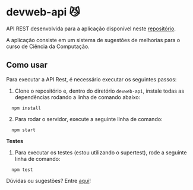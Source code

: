 # devweb-api :smirk_cat:
API REST desenvolvida para a aplicação disponível neste [repositório](https://github.com/hadrizia/devweb-front). 

A aplicação consiste em um sistema de sugestões de melhorias para o curso de Ciência da Computação.

## Como usar

Para executar a API Rest, é necessário executar os seguintes passos:

1. Clone o repositório e, dentro do diretório `devweb-api`, instale todas as dependências rodando a linha de comando abaixo: 

```
  npm install
```

2. Para rodar o servidor, execute a seguinte linha de comando:

```
  npm start
```

__Testes__

1. Para executar os testes (estou utilizando o supertest), rode a seguinte linha de comando:
```
  npm test
```

Dúvidas ou sugestões? Entre [aqui](https://github.com/hadrizia/devweb-api/issues/new)!
